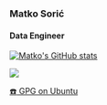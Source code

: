 ### Matko Sorić
#### Data Engineer
  
  
  

[![Matko's GitHub stats](https://github-readme-stats.vercel.app/api?username=matkosoric)](https://github.com/anuraghazra/github-readme-stats)

<p align="center">

![](https://komarev.com/ghpvc/?username=matkosoric&style=plastic)

</p>

[:telephone: GPG on Ubuntu](https://keyserver.ubuntu.com/pks/lookup?op=get&search=0xc630075222b942ab9d6cd01686fdb536c353975c)  
